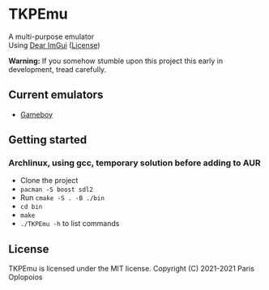 # TKPEmu
A multi-purpose emulator    
Using [Dear ImGui](https://github.com/ocornut/imgui) ([License](https://raw.githubusercontent.com/ocornut/imgui/master/LICENSE.txt))

**Warning:** If you somehow stumble upon this project this early in development, tread carefully.

## Current emulators
- [Gameboy](https://github.com/OFFTKP/TKPEmu/tree/master/TKPEmu/gb_tkp)

## Getting started
### Archlinux, using gcc, temporary solution before adding to AUR
- Clone the project
- `pacman -S boost sdl2`
- Run `cmake -S . -B ./bin`
- `cd bin`
- `make`
- `./TKPEmu -h` to list commands

## License
TKPEmu is licensed under the MIT license. Copyright (C) 2021-2021 Paris Oplopoios
